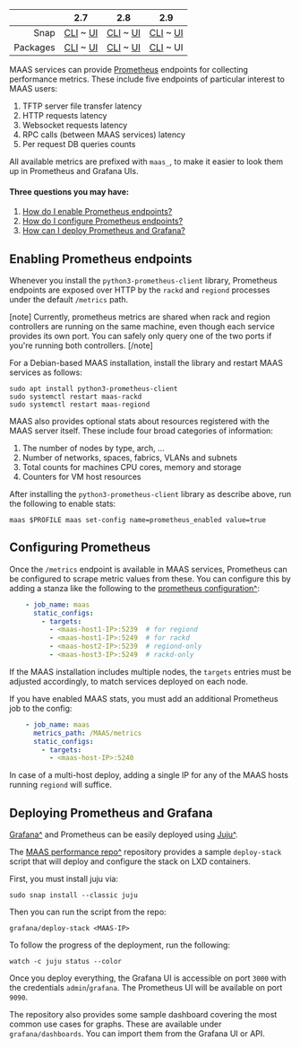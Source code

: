 <!-- deb-2-7-cli
||2.7|2.8|2.9|
|-----:|:-----:|:-----:|:-----:|
|Snap|[CLI](/t/prometheus-metrics/3018) ~ [UI](/t/prometheus-metrics/3019)|[CLI](/t/prometheus-metrics/3020) ~ [UI](/t/prometheus-metrics/3021)|[CLI](/t/prometheus-metrics/3022) ~ [UI](/t/prometheus-metrics/3023)|
|Packages|CLI ~ [UI](/t/prometheus-metrics/3025)|[CLI](/t/prometheus-metrics/3026) ~ [UI](/t/prometheus-metrics/3027)|[CLI](/t/prometheus-metrics/3028) ~ [UI](/t/prometheus-metrics/3029)|
 deb-2-7-cli -->

<!-- deb-2-7-ui
||2.7|2.8|2.9|
|-----:|:-----:|:-----:|:-----:|
|Snap|[CLI](/t/prometheus-metrics/3018) ~ [UI](/t/prometheus-metrics/3019)|[CLI](/t/prometheus-metrics/3020) ~ [UI](/t/prometheus-metrics/3021)|[CLI](/t/prometheus-metrics/3022) ~ [UI](/t/prometheus-metrics/3023)|
|Packages|[CLI](/t/prometheus-metrics/3024) ~ UI|[CLI](/t/prometheus-metrics/3026) ~ [UI](/t/prometheus-metrics/3027)|[CLI](/t/prometheus-metrics/3028) ~ [UI](/t/prometheus-metrics/3029)|
 deb-2-7-ui -->

<!-- deb-2-8-cli
||2.7|2.8|2.9|
|-----:|:-----:|:-----:|:-----:|
|Snap|[CLI](/t/prometheus-metrics/3018) ~ [UI](/t/prometheus-metrics/3019)|[CLI](/t/prometheus-metrics/3020) ~ [UI](/t/prometheus-metrics/3021)|[CLI](/t/prometheus-metrics/3022) ~ [UI](/t/prometheus-metrics/3023)|
|Packages|[CLI](/t/prometheus-metrics/3024) ~ [UI](/t/prometheus-metrics/3025)|CLI ~ [UI](/t/prometheus-metrics/3027)|[CLI](/t/prometheus-metrics/3028) ~ [UI](/t/prometheus-metrics/3029)|
 deb-2-8-cli -->

<!-- deb-2-8-ui
||2.7|2.8|2.9|
|-----:|:-----:|:-----:|:-----:|
|Snap|[CLI](/t/prometheus-metrics/3018) ~ [UI](/t/prometheus-metrics/3019)|[CLI](/t/prometheus-metrics/3020) ~ [UI](/t/prometheus-metrics/3021)|[CLI](/t/prometheus-metrics/3022) ~ [UI](/t/prometheus-metrics/3023)|
|Packages|[CLI](/t/prometheus-metrics/3024) ~ [UI](/t/prometheus-metrics/3025)|[CLI](/t/prometheus-metrics/3026) ~ UI|[CLI](/t/prometheus-metrics/3028) ~ [UI](/t/prometheus-metrics/3029)|
 deb-2-8-ui -->

<!-- deb-2-9-cli
||2.7|2.8|2.9|
|-----:|:-----:|:-----:|:-----:|
|Snap|[CLI](/t/prometheus-metrics/3018) ~ [UI](/t/prometheus-metrics/3019)|[CLI](/t/prometheus-metrics/3020) ~ [UI](/t/prometheus-metrics/3021)|[CLI](/t/prometheus-metrics/3022) ~ [UI](/t/prometheus-metrics/3023)|
|Packages|[CLI](/t/prometheus-metrics/3024) ~ [UI](/t/prometheus-metrics/3025)|[CLI](/t/prometheus-metrics/3026) ~ [UI](/t/prometheus-metrics/3027)|CLI ~ [UI](/t/prometheus-metrics/3029)|
 deb-2-9-cli -->

||2.7|2.8|2.9|
|-----:|:-----:|:-----:|:-----:|
|Snap|[CLI](/t/prometheus-metrics/3018) ~ [UI](/t/prometheus-metrics/3019)|[CLI](/t/prometheus-metrics/3020) ~ [UI](/t/prometheus-metrics/3021)|[CLI](/t/prometheus-metrics/3022) ~ [UI](/t/prometheus-metrics/3023)|
|Packages|[CLI](/t/prometheus-metrics/3024) ~ [UI](/t/prometheus-metrics/3025)|[CLI](/t/prometheus-metrics/3026) ~ [UI](/t/prometheus-metrics/3027)|[CLI](/t/prometheus-metrics/3028) ~ UI|

<!-- snap-2-7-cli
||2.7|2.8|2.9|
|-----:|:-----:|:-----:|:-----:|
|Snap|CLI ~ [UI](/t/prometheus-metrics/3019)|[CLI](/t/prometheus-metrics/3020) ~ [UI](/t/prometheus-metrics/3021)|[CLI](/t/prometheus-metrics/3022) ~ [UI](/t/prometheus-metrics/3023)|
|Packages|[CLI](/t/prometheus-metrics/3024) ~ [UI](/t/prometheus-metrics/3025)|[CLI](/t/prometheus-metrics/3026) ~ [UI](/t/prometheus-metrics/3027)|[CLI](/t/prometheus-metrics/3028) ~ [UI](/t/prometheus-metrics/3029)|
 snap-2-7-cli -->

<!-- snap-2-7-ui
||2.7|2.8|2.9|
|-----:|:-----:|:-----:|:-----:|
|Snap|[CLI](/t/prometheus-metrics/3018) ~ UI|[CLI](/t/prometheus-metrics/3020) ~ [UI](/t/prometheus-metrics/3021)|[CLI](/t/prometheus-metrics/3022) ~ [UI](/t/prometheus-metrics/3023)|
|Packages|[CLI](/t/prometheus-metrics/3024) ~ [UI](/t/prometheus-metrics/3025)|[CLI](/t/prometheus-metrics/3026) ~ [UI](/t/prometheus-metrics/3027)|[CLI](/t/prometheus-metrics/3028) ~ [UI](/t/prometheus-metrics/3029)|
 snap-2-7-ui -->

<!-- snap-2-8-cli
||2.7|2.8|2.9|
|-----:|:-----:|:-----:|:-----:|
|Snap|[CLI](/t/prometheus-metrics/3018) ~ [UI](/t/prometheus-metrics/3019)|CLI ~ [UI](/t/prometheus-metrics/3021)|[CLI](/t/prometheus-metrics/3022) ~ [UI](/t/prometheus-metrics/3023)|
|Packages|[CLI](/t/prometheus-metrics/3024) ~ [UI](/t/prometheus-metrics/3025)|[CLI](/t/prometheus-metrics/3026) ~ [UI](/t/prometheus-metrics/3027)|[CLI](/t/prometheus-metrics/3028) ~ [UI](/t/prometheus-metrics/3029)|
 snap-2-8-cli -->

<!-- snap-2-8-ui
||2.7|2.8|2.9|
|-----:|:-----:|:-----:|:-----:|
|Snap|[CLI](/t/prometheus-metrics/3018) ~ [UI](/t/prometheus-metrics/3019)|[CLI](/t/prometheus-metrics/3020) ~ UI|[CLI](/t/prometheus-metrics/3022) ~ [UI](/t/prometheus-metrics/3023)|
|Packages|[CLI](/t/prometheus-metrics/3024) ~ [UI](/t/prometheus-metrics/3025)|[CLI](/t/prometheus-metrics/3026) ~ [UI](/t/prometheus-metrics/3027)|[CLI](/t/prometheus-metrics/3028) ~ [UI](/t/prometheus-metrics/3029)|
 snap-2-8-ui -->

<!-- snap-2-9-cli
||2.7|2.8|2.9|
|-----:|:-----:|:-----:|:-----:|
|Snap|[CLI](/t/prometheus-metrics/3018) ~ [UI](/t/prometheus-metrics/3019)|[CLI](/t/prometheus-metrics/3020) ~ [UI](/t/prometheus-metrics/3021)|CLI ~ [UI](/t/prometheus-metrics/3023)|
|Packages|[CLI](/t/prometheus-metrics/3024) ~ [UI](/t/prometheus-metrics/3025)|[CLI](/t/prometheus-metrics/3026) ~ [UI](/t/prometheus-metrics/3027)|[CLI](/t/prometheus-metrics/3028) ~ [UI](/t/prometheus-metrics/3029)|
 snap-2-9-cli -->

<!-- snap-2-9-ui
||2.7|2.8|2.9|
|-----:|:-----:|:-----:|:-----:|
|Snap|[CLI](/t/prometheus-metrics/3018) ~ [UI](/t/prometheus-metrics/3019)|[CLI](/t/prometheus-metrics/3020) ~ [UI](/t/prometheus-metrics/3021)|[CLI](/t/prometheus-metrics/3022) ~ UI|
|Packages|[CLI](/t/prometheus-metrics/3024) ~ [UI](/t/prometheus-metrics/3025)|[CLI](/t/prometheus-metrics/3026) ~ [UI](/t/prometheus-metrics/3027)|[CLI](/t/prometheus-metrics/3028) ~ [UI](/t/prometheus-metrics/3029)|
 snap-2-9-ui -->

MAAS services can provide [Prometheus](https://prometheus.io/) endpoints for collecting performance metrics.  These include five endpoints of particular interest to MAAS users:

1.   TFTP server file transfer latency
2.   HTTP requests latency
3.   Websocket requests latency
4.   RPC calls (between MAAS services) latency
5.   Per request DB queries counts

All available metrics are prefixed with `maas_`, to make it easier to look them up in Prometheus and Grafana UIs.

#### Three questions you may have:

1. [How do I enable Prometheus endpoints?](#heading--enabling-prometheus-endpoints)
2. [How do I configure Prometheus endpoints?](#heading--configuring-prometheus)
3. [How can I deploy Prometheus and Grafana?](#heading--deploying-prometheus-and-grafana)

<h2 id="heading--enabling-prometheus-endpoints">Enabling Prometheus endpoints</h2>

Whenever you install the `python3-prometheus-client` library, Prometheus endpoints are exposed over HTTP by the `rackd` and `regiond` processes under the default `/metrics` path.

[note]
Currently, prometheus metrics are shared when rack and region controllers are running on the same machine, even though each service provides its own port.  You can safely only query one of the two ports if you're running both controllers.
[/note]

<!-- snap-2-7-ui snap-2-7-cli snap-2-8-ui snap-2-8-cli snap-2-9-ui snap-2-9-cli
For a snap-based MAAS installation, the libraries already included in the snap so that metrics will be available out of the box.
snap-2-7-ui snap-2-7-cli snap-2-8-ui snap-2-8-cli snap-2-9-ui snap-2-9-cli -->

For a Debian-based MAAS installation, install the library and restart MAAS services as follows:

    sudo apt install python3-prometheus-client
    sudo systemctl restart maas-rackd
    sudo systemctl restart maas-regiond

MAAS also provides optional stats about resources registered with the MAAS server itself.  These include four broad categories of information:

1.   The number of nodes by type, arch, ...
2.   Number of networks, spaces, fabrics, VLANs and subnets
3.   Total counts for machines CPU cores, memory and storage
4.   Counters for VM host resources

After installing the `python3-prometheus-client` library as describe above, run the following to enable stats:

    maas $PROFILE maas set-config name=prometheus_enabled value=true

<h2 id="heading--configuring-prometheus">Configuring Prometheus</h2>

Once the `/metrics` endpoint is available in MAAS services, Prometheus can be configured to scrape metric values from these. You can configure this by adding a stanza like the following to the [prometheus configuration^](https://prometheus.io/docs/prometheus/latest/configuration/configuration/):

``` yaml
    - job_name: maas
      static_configs:
        - targets:
          - <maas-host1-IP>:5239  # for regiond
          - <maas-host1-IP>:5249  # for rackd
          - <maas-host2-IP>:5239  # regiond-only
          - <maas-host3-IP>:5249  # rackd-only
```

If the MAAS installation includes multiple nodes, the `targets` entries must be adjusted accordingly, to match services deployed on each node.

If  you have enabled MAAS stats,  you must add an additional Prometheus job to the config:

``` yaml
    - job_name: maas
      metrics_path: /MAAS/metrics
      static_configs:
        - targets:
          - <maas-host-IP>:5240
```

In case of a multi-host deploy, adding a single IP for any of the MAAS hosts running `regiond` will suffice.

<h2 id="heading--deploying-prometheus-and-grafana">Deploying Prometheus and Grafana</h2>

[Grafana^](https://grafana.com/) and Prometheus can be easily deployed using [Juju^](https://jujucharms.com/).

The [MAAS performance repo^](https://git.launchpad.net/~maas-committers/maas/+git/maas-performance) repository provides a sample `deploy-stack` script that will deploy and configure the stack on LXD containers.

First, you must install juju via:

    sudo snap install --classic juju

Then you can run the script from the repo:

    grafana/deploy-stack <MAAS-IP>

To follow the progress of the deployment, run the following:

    watch -c juju status --color

Once you deploy everything, the Grafana UI is accessible on port `3000` with the credentials `admin`/`grafana`. The Prometheus UI will be available on port `9090`.

The repository also provides some sample dashboard covering the most common use cases for graphs. These are available under `grafana/dashboards`.  You can import them from the Grafana UI or API.